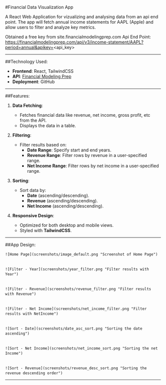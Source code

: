 #Financial Data Visualization App

A React Web Application for vizualizing and analysing data from an api end point.
The app will fetch annual income statements for AAPL (Apple) and allow users to filter and analyze key metrics.

Obtained a free key from site.financialmodelingprep.com
Api End Point: https://financialmodelingprep.com/api/v3/income-statement/AAPL?period=annual&apikey=<api_key>

---

##Technology Used:

- **Frontend**: React, TailwindCSS
- **API**: [Financial Modeling Prep](https://financialmodelingprep.com)
- **Deployment**: GitHub

---

##Features:

1. **Data Fetching**:
   - Fetches financial data like revenue, net income, gross profit, etc from the API.
   - Displays the data in a table.

2. **Filtering**:
   - Filter results based on:
     - **Date Range**: Specify start and end years.
     - **Revenue Range**: Filter rows by revenue in a user-specified range.
     - **Net Income Range**: Filter rows by net income in a user-specified range.

3. **Sorting**:
   - Sort data by:
     - **Date** (ascending/descending).
     - **Revenue** (ascending/descending).
     - **Net Income** (ascending/descending).

4. **Responsive Design**:
   - Optimized for both desktop and mobile views.
   - Styled with **TailwindCSS**.


---

##App Design:

    ![Home Page](screenshots/image_default.png "Screenshot of Home Page")


    ![Filter - Year](screenshots/year_filter.png "Filter results with Year")


    ![Filter - Revenue](screenshots/revenue_filter.png "Filter results with Revenue")


    ![Filter - Net Income](screenshots/net_income_filter.png "Filter results with NetIncome")


    ![Sort - Date](screenshots/date_asc_sort.png "Sorting the date ascending")


    ![Sort - Net Income](screenshots/net_income_sort.png "Sorting the net Income")


    ![Sort - Revenue](screenshots/revenue_desc_sort.png "Sorting the revenue descending order")


---







